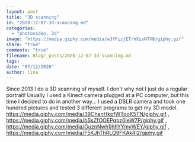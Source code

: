 ```yaml
---
layout: post
title: "3D scanning"
id: "2020-12-07-3d-scanning.md"
categories:
  - "photovideo, 3d"
image: "https://media.giphy.com/media/wJfFizjETrhXzsN7X8/giphy.gif"
share: "true"
comments: "true"
filename: Blog/_posts/2020-12-07-3d-scanning.md
tags: 
date: "07/12/2020"
author: lina
---
```


Since 2013 I do a 3D scanning of myself. I don't why not I just do a regular portrait! Usually I used a Kinect camera plugged at a PC computer, but this time I decided to do in another way...  I used a DSLR camera and took one hundred pictures and tested 3 different programs to get my 3D model.
https://media.giphy.com/media/39ChanHkpfWTooK5TN/giphy.gif , https://media.giphy.com/media/bSsZfOOEPqpz0ieW7P/giphy.gif , https://media.giphy.com/media/GuznNwh1jhhYYmyWEY/giphy.gif , https://media.giphy.com/media/F5KJhThRLQ9FKAk4l2/giphy.gif